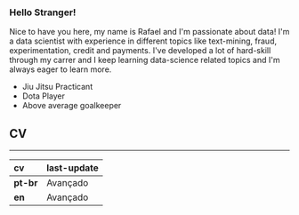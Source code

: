 ### Hello Stranger!

Nice to have you here, my name is Rafael and I'm passionate about data! I'm a data scientist with experience in different topics like text-mining, fraud, experimentation, credit and payments. I've developed a lot of hard-skill through my carrer and I keep learning data-science related topics and I'm always eager to learn more.

- Jiu Jitsu Practicant
- Dota Player
- Above average goalkeeper 


## CV
---

| cv              | last-update         | 
|:--------------------|:----------------|
| **pt-br**         | Avançado        |
| **en**         | Avançado        |
